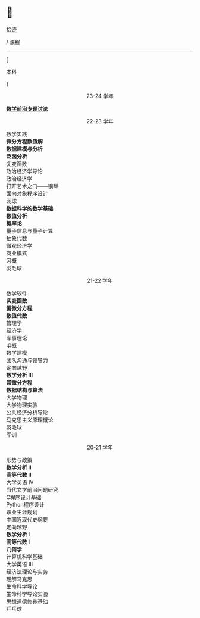 # 🏫


<div class="nav-tab">
  <a href="../../cages"><p class="not">拾迹</p></a>
  <p class="now">/&nbsp;课程</p>
</div>

---

<div class="nav-tab">
  <p class="bord">[</p>
  <p class="now">本科</p>
  <p class="bord">]</p>
</div>

<center><p class="tabtag">23-24 学年</p></center>

<div class="little-box">
  <div class="little-box-cover">
    <span class="image-description"><b><a href="./qianyan/">数学前沿专题讨论</a></b></span>
  </div>
</div>

<center><p class="tabtag">22-23 学年</p></center>

<div class="little-box">
  <div class="little-box-cover">
    <span class="image-description">数学实践</span>
  </div>
</div>

<div class="little-box">
  <div class="little-box-cover">
    <span class="image-description"><b>微分方程数值解</b></span>
  </div>
  <div class="little-box-cover">
    <span class="image-description"><b>数据建模与分析</b></span>
  </div>
   <div class="little-box-cover">
    <span class="image-description"><b>泛函分析</b></span>
  </div>
  <div class="little-box-cover">
    <span class="image-description">复变函数</span>
  </div>
  <div class="little-box-cover">
    <span class="image-description">政治经济学导论</span>
  </div>
  <div class="little-box-cover">
    <span class="image-description">政治经济学</span>
  </div>
  <div class="little-box-cover">
    <span class="image-description">打开艺术之门——钢琴</span>
  </div>
  <div class="little-box-cover">
    <span class="image-description">面向对象程序设计</span>
  </div>
  <div class="little-box-cover">
    <span class="image-description">网球</span>
  </div>
</div>

<div class="little-box">
  <div class="little-box-cover">
    <span class="image-description"><b>数据科学的数学基础</b></span>
  </div>
  <div class="little-box-cover">
    <span class="image-description"><b>数值分析</b></span>
  </div>
  <div class="little-box-cover">
    <span class="image-description"><b>概率论</b></span>
  </div>
  <div class="little-box-cover">
    <span class="image-description">量子信息与量子计算</span>
  </div>
  <div class="little-box-cover">
    <span class="image-description">抽象代数</span>
  </div>
  <div class="little-box-cover">
    <span class="image-description">微观经济学</span>
  </div>
  <div class="little-box-cover">
    <span class="image-description">商业模式</span>
  </div>
  <div class="little-box-cover">
    <span class="image-description">习概</span>
  </div>
  <div class="little-box-cover">
    <span class="image-description">羽毛球</span>
  </div>
</div>

<center><p class="tabtag">21-22 学年</p></center>

<div class="little-box">
  <div class="little-box-cover">
    <span class="image-description">数学软件</span>
  </div>
</div>

<div class="little-box">
  <div class="little-box-cover">
    <span class="image-description"><b>实变函数</b></span>
  </div>
  <div class="little-box-cover">
    <span class="image-description"><b>偏微分方程</b></span>
  </div>
   <div class="little-box-cover">
    <span class="image-description"><b>数值代数</b></span>
  </div>
  <div class="little-box-cover">
    <span class="image-description">管理学</span>
  </div>
  <div class="little-box-cover">
    <span class="image-description">经济学</span>
  </div>
  <div class="little-box-cover">
    <span class="image-description">军事理论</span>
  </div>
  <div class="little-box-cover">
    <span class="image-description">毛概</span>
  </div>
  <div class="little-box-cover">
    <span class="image-description">数学建模</span>
  </div>
  <div class="little-box-cover">
    <span class="image-description">团队沟通与领导力</span>
  </div>
  <div class="little-box-cover">
    <span class="image-description">定向越野</span>
  </div>
</div>

<div class="little-box">
  <div class="little-box-cover">
    <span class="image-description"><b>数学分析 III</b></span>
  </div>
  <div class="little-box-cover">
    <span class="image-description"><b>常微分方程</b></span>
  </div>
  <div class="little-box-cover">
    <span class="image-description"><b>数据结构与算法</b></span>
  </div>
  <div class="little-box-cover">
    <span class="image-description">大学物理</span>
  </div>
  <div class="little-box-cover">
    <span class="image-description">大学物理实验</span>
  </div>
  <div class="little-box-cover">
    <span class="image-description">公共经济分析导论</span>
  </div>
  <div class="little-box-cover">
    <span class="image-description">马克思主义原理概论</span>
  </div>
  <div class="little-box-cover">
    <span class="image-description">羽毛球</span>
  </div>
  <div class="little-box-cover">
    <span class="image-description">军训</span>
  </div>
</div>

<center><p class="tabtag">20-21 学年</p></center>

<div class="little-box">
  <div class="little-box-cover">
    <span class="image-description">形势与政策</span>
  </div>
</div>

<div class="little-box">
  <div class="little-box-cover">
    <span class="image-description"><b>数学分析 II</b></span>
  </div>
  <div class="little-box-cover">
    <span class="image-description"><b>高等代数 II</b></span>
  </div>
  <div class="little-box-cover">
    <span class="image-description">大学英语 IV</span>
  </div>
  <div class="little-box-cover">
    <span class="image-description">当代文学前沿问题研究</span>
  </div>
  <div class="little-box-cover">
    <span class="image-description">C程序设计基础</span>
  </div>
  <div class="little-box-cover">
    <span class="image-description">Python程序设计</span>
  </div>
  <div class="little-box-cover">
    <span class="image-description">职业生涯规划</span>
  </div>
  <div class="little-box-cover">
    <span class="image-description">中国近现代史纲要</span>
  </div>
  <div class="little-box-cover">
    <span class="image-description">定向越野</span>
  </div>
</div>

<div class="little-box">
  <div class="little-box-cover">
    <span class="image-description"><b>数学分析 I</b></span>
  </div>
  <div class="little-box-cover">
    <span class="image-description"><b>高等代数 I</b></span>
  </div>
  <div class="little-box-cover">
    <span class="image-description"><b>几何学</b></span>
  </div>
  <div class="little-box-cover">
    <span class="image-description">计算机科学基础</span>
  </div>
  <div class="little-box-cover">
    <span class="image-description">大学英语 III</span>
  </div>
  <div class="little-box-cover">
    <span class="image-description">经济法理论与实务</span>
  </div>
  <div class="little-box-cover">
    <span class="image-description">理解马克思</span>
  </div>
  <div class="little-box-cover">
    <span class="image-description">生命科学导论</span>
  </div>
  <div class="little-box-cover">
    <span class="image-description">生命科学导论实验</span>
  </div>
  <div class="little-box-cover">
    <span class="image-description">思想道德修养基础</span>
  </div>
  <div class="little-box-cover">
    <span class="image-description">乒乓球</span>
  </div>
</div>
